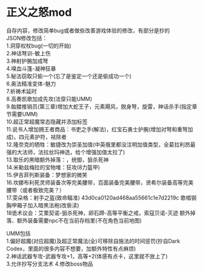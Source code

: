 # 正义之怒mod
自存内容，修改简单bug或者做些改善游戏体验的修改，有部分是抄的  
JSON修改包括：  
1.洞穿权杖bug(一切的开始)  
2.神话弩训-敏上伤  
3.神射护腕加成弩  
4.嗅血斗篷-凝神狂暴  
5.秘法窃取只偷一个(忘了是鉴定一个还是偷成功一个)  
6.奥法精准变体-魅力  
7.祈祷术延时  
8.高奏凯歌加成先攻(法穿只能UMM)  
9.骷髅推销员(第三章)增加大蛇王子，元素飓风，脱身弩，旋雷，神话杀手(指定章节需要UMM)  
10.超正常超魔常态隐藏并添加标签  
11.说书人增加拥王者商品：书吏之手(解法)，红宝石勇士护腕(增加对弩和重弩加成)，四元素护符，袪除者  
12.隆奈克的牺牲：敏捷改为崇圣加值(中英俄里都没注明加值类型，全葛拉利昂最强的大法师，法拉丝玛神选，给个增强加值太拉了)  
13.取乐的黑暗额外掉落：，统御，狙杀死神  
14.米勒兹梅拉的宝物堆：狂攻(8力盔甲)  
15.伊吉菲列斯装备：梦想家的微笑  
16.坎娜布利死灵师装备次等完美腰带，百面装备完美腰带，贤希尔装备高等完美腰带（或者极致完美？）  
17.雯朵格：射手之盔(致命瞄准)
43d0ca0120ad468aa55661c1e7d2219c 歌唱钢胸甲箱子加入暗黑法袍(改亵渎)  
18诡术议会：艾栗契诺-狙杀死神，卵石蹄-高等平衡之戒，索寇贝诺-灭迹
额外掉落、额外装备需要npc不在当前存档里(不在角色当前地图)  
  
UMM包括  
1.偏好超魔(对应超魔)及超正常魔法(全)可移除自施法的时间惩罚(抄自Dark Codex，里面的很多内容不想要，加额外特性有点麻烦)  
2.神话武器专攻-武器专攻+1，高等+2(体感有点卡，这里就不放上了)  
3.允许抄写分支法术
4.修改boss物品

